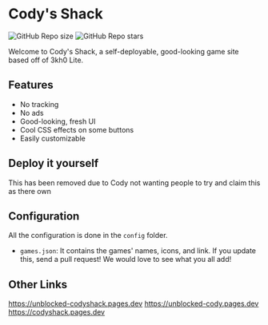 # Cody's Shack

![GitHub Repo size](https://img.shields.io/github/repo-size/theinfamouscoder5/codys-shack-games?style=flat&label=Repo%20size)
![GitHub Repo stars](https://img.shields.io/github/stars/theinfamouscoder5/codys-shack-games?style=flat&label=Repo%20stars&color=yellow&link=https%3A%2F%2Fgithub.com%2F3kh0%2F3kh0-lite%2Fstargazers)

Welcome to Cody's Shack, a self-deployable, good-looking game site based off of 3kh0 Lite.

## Features
- No tracking
- No ads
- Good-looking, fresh UI
- Cool CSS effects on some buttons
- Easily customizable

## Deploy it yourself

This has been removed due to Cody not wanting people to try and claim this as there own
## Configuration

All the configuration is done in the `config` folder.
- `games.json`: It contains the games' names, icons, and link.
If you update this, send a pull request! We would love to see what you all add!
## Other Links
https://unblocked-codyshack.pages.dev
https://unblocked-cody.pages.dev
https://codyshack.pages.dev

